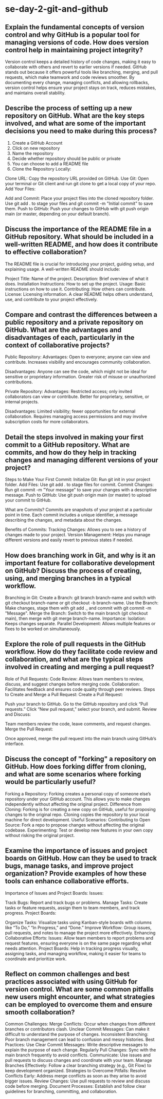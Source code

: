 # se-day-2-git-and-github
## Explain the fundamental concepts of version control and why GitHub is a popular tool for managing versions of code. How does version control help in maintaining project integrity?
Version control keeps a detailed history of code changes, making it easy to collaborate with others and revert to earlier versions if needed. GitHub stands out because it offers powerful tools like branching, merging, and pull requests, which make teamwork and code reviews smoother. By documenting every change, managing conflicts, and allowing rollbacks, version control helps ensure your project stays on track, reduces mistakes, and maintains overall stability.

## Describe the process of setting up a new repository on GitHub. What are the key steps involved, and what are some of the important decisions you need to make during this process?
1. Create a GitHub Account
2. Click on new repository
3. Name the repository
4. Decide whether repository should be public or private
5. You can choose to add a README file
6. Clone the Repository Locally:

Clone URL: Copy the repository URL provided on GitHub.
Use Git: Open your terminal or Git client and run git clone <repository-url> to get a local copy of your repo.
Add Your Files:

Add and Commit: Place your project files into the cloned repository folder. Use git add . to stage your files and git commit -m "Initial commit" to save them.
Push to GitHub: Push your changes to GitHub with git push origin main (or master, depending on your default branch).

## Discuss the importance of the README file in a GitHub repository. What should be included in a well-written README, and how does it contribute to effective collaboration?
The README file is crucial for introducing your project, guiding setup, and explaining usage. A well-written README should include:

Project Title: Name of the project.
Description: Brief overview of what it does.
Installation Instructions: How to set up the project.
Usage: Basic instructions on how to use it.
Contributing: How others can contribute.
License: Licensing information.
A clear README helps others understand, use, and contribute to your project effectively.


## Compare and contrast the differences between a public repository and a private repository on GitHub. What are the advantages and disadvantages of each, particularly in the context of collaborative projects?
Public Repository:
Advantages:
Open to everyone; anyone can view and contribute.
Increases visibility and encourages community collaboration.

Disadvantages:
Anyone can see the code, which might not be ideal for sensitive or proprietary information.
Greater risk of misuse or unauthorized contributions.

Private Repository:
Advantages:
Restricted access; only invited collaborators can view or contribute.
Better for proprietary, sensitive, or internal projects.

Disadvantages:
Limited visibility; fewer opportunities for external collaboration.
Requires managing access permissions and may involve subscription costs for more collaborators.

## Detail the steps involved in making your first commit to a GitHub repository. What are commits, and how do they help in tracking changes and managing different versions of your project?
Steps to Make Your First Commit:
Initialize Git: Run git init in your project folder.
Add Files: Use git add . to stage files for commit.
Commit Changes: Run git commit -m "Your message" to save your changes with a descriptive message.
Push to GitHub: Use git push origin main (or master) to upload your commit to GitHub.

What are Commits?
Commits are snapshots of your project at a particular point in time. Each commit includes a unique identifier, a message describing the changes, and metadata about the changes.

Benefits of Commits:
Tracking Changes: Allows you to see a history of changes made to your project.
Version Management: Helps you manage different versions and easily revert to previous states if needed.
## How does branching work in Git, and why is it an important feature for collaborative development on GitHub? Discuss the process of creating, using, and merging branches in a typical workflow.
Branching in Git:
Create a Branch: git branch branch-name and switch with git checkout branch-name or git checkout -b branch-name.
Use the Branch: Make changes, stage them with git add ., and commit with git commit -m "Message".
Merge the Branch: Switch to the main branch (git checkout main), then merge with git merge branch-name.
Importance:
Isolation: Keeps changes separate.
Parallel Development: Allows multiple features or fixes to be worked on simultaneously.

## Explore the role of pull requests in the GitHub workflow. How do they facilitate code review and collaboration, and what are the typical steps involved in creating and merging a pull request?
Role of Pull Requests:
Code Review: Allows team members to review, discuss, and suggest changes before merging code.
Collaboration: Facilitates feedback and ensures code quality through peer reviews.
Steps to Create and Merge a Pull Request:
Create a Pull Request:

Push your branch to GitHub.
Go to the GitHub repository and click “Pull requests.”
Click “New pull request,” select your branch, and submit.
Review and Discuss:

Team members review the code, leave comments, and request changes.
Merge the Pull Request:

Once approved, merge the pull request into the main branch using GitHub’s interface.

## Discuss the concept of "forking" a repository on GitHub. How does forking differ from cloning, and what are some scenarios where forking would be particularly useful?
Forking a Repository:
Forking creates a personal copy of someone else’s repository under your GitHub account. This allows you to make changes independently without affecting the original project.
Difference from Cloning:
Forking is for creating a new copy on GitHub, useful for proposing changes to the original repo.
Cloning copies the repository to your local machine for direct development.
Useful Scenarios:
Contributing to Open Source: Fork a repo to propose changes without affecting the original codebase.
Experimenting: Test or develop new features in your own copy without risking the original project.

## Examine the importance of issues and project boards on GitHub. How can they be used to track bugs, manage tasks, and improve project organization? Provide examples of how these tools can enhance collaborative efforts.
Importance of Issues and Project Boards:
Issues:

Track Bugs: Report and track bugs or problems.
Manage Tasks: Create tasks or feature requests, assign them to team members, and track progress.
Project Boards:

Organize Tasks: Visualize tasks using Kanban-style boards with columns like “To Do,” “In Progress,” and “Done.”
Improve Workflow: Group issues, pull requests, and notes to manage the project more effectively.
Enhancing Collaborative Efforts:
Issues: Allow team members to report problems and request features, ensuring everyone is on the same page regarding what needs attention.
Project Boards: Help in tracking progress visually, assigning tasks, and managing workflow, making it easier for teams to coordinate and prioritize work.

## Reflect on common challenges and best practices associated with using GitHub for version control. What are some common pitfalls new users might encounter, and what strategies can be employed to overcome them and ensure smooth collaboration?
Common Challenges:
Merge Conflicts: Occur when changes from different branches or contributors clash.
Unclear Commit Messages: Can make it difficult to understand the purpose of changes.
Inconsistent Branching: Poor branch management can lead to confusion and messy histories.
Best Practices:
Use Clear Commit Messages: Write descriptive messages to explain the purpose of each change.
Regularly Pull Changes: Sync with the main branch frequently to avoid conflicts.
Communicate: Use issues and pull requests to discuss changes and coordinate with your team.
Manage Branches Effectively: Follow a clear branching strategy (e.g., Git Flow) to keep development organized.
Strategies to Overcome Pitfalls:
Resolve Conflicts Early: Address merge conflicts as soon as they arise to avoid bigger issues.
Review Changes: Use pull requests to review and discuss code before merging.
Document Processes: Establish and follow clear guidelines for branching, committing, and collaboration.
